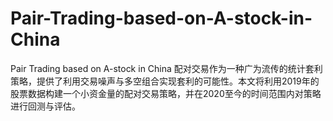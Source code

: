 # Pair-Trading-based-on-A-stock-in-China
Pair Trading based on A-stock in China
配对交易作为一种广为流传的统计套利策略，提供了利用交易噪声与多空组合实现套利的可能性。本文将利用2019年的股票数据构建一个小资金量的配对交易策略，并在2020至今的时间范围内对策略进行回测与评估。
